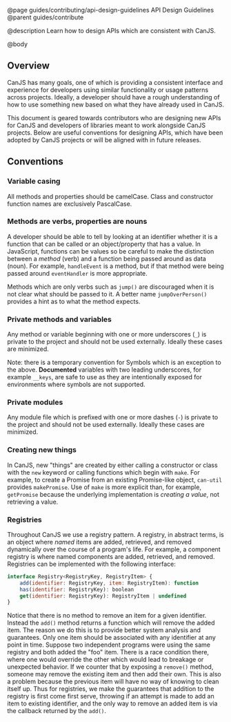 @page guides/contributing/api-design-guidelines API Design Guidelines
@parent guides/contribute

@description Learn how to design APIs which are consistent with CanJS.

@body

## Overview

CanJS has many goals, one of which is providing a consistent interface and experience for developers using similar functionality or usage patterns across projects. Ideally, a developer should have a rough understanding of how to use something new based on what they have already used in CanJS.

This document is geared towards contributors who are designing new APIs for CanJS and developers of libraries meant to work alongside CanJS projects. Below are useful conventions for designing APIs, which have been adopted by CanJS projects or will be aligned with in future releases.

## Conventions

### Variable casing

All methods and properties should be camelCase. Class and constructor function names are exclusively PascalCase. 

### Methods are verbs, properties are nouns

A developer should be able to tell by looking at an identifier whether it is a function that can be called or an object/property that has a value. In JavaScript, functions can be values so be careful to make the distinction between a *method* (verb) and a function being passed around as data (noun). For example, `handleEvent` is a method, but if that method were being passed around `eventHandler` is more appropriate.

Methods which are only verbs such as `jump()` are discouraged when it is not clear what should be passed to it. A better name `jumpOverPerson()` provides a hint as to what the method expects.

### Private methods and variables

Any method or variable beginning with one or more underscores (`_`) is private to the project and should not be used externally. Ideally these cases are minimized.

Note: there is a temporary convention for Symbols which is an exception to the above. **Documented** variables with two leading underscores, for example `__keys`, are safe to use as they are intentionally exposed for environments where symbols are not supported.

### Private modules

Any module file which is prefixed with one or more dashes (`-`) is private to the project and should not be used externally. Ideally these cases are minimized.

### Creating new things

In CanJS, new "things" are created by either calling a constructor or class with the `new` keyword or calling functions which begin with `make`. For example, to create a Promise from an existing Promise-like object, `can-util` provides `makePromise`. Use of `make` is more explicit than, for example, `getPromise` because the underlying implementation is *creating a value*, not retrieving a value.

### Registries

Throughout CanJS we use a registry pattern. A registry, in abstract terms, is an object where *named* items are added, retrieved, and removed dynamically over the course of a program's life. For example, a component registry is where named components are added, retrieved, and removed. Registries can be implemented with the following interface:

```js
interface Registry<RegistryKey, RegistryItem> {
    add(identifier: RegistryKey, item: RegistryItem): function
    has(identifier: RegistryKey): boolean
    get(identifier: RegistryKey): RegistryItem | undefined
}
```

Notice that there is no method to remove an item for a given identifier. Instead the `add()` method returns a function which will remove the added item. The reason we do this is to provide better system analysis and guarantees. Only one item should be associated with any identifier at any point in time. Suppose two independent programs were using the same registry and both added the "foo" item. There is a race condition there, where one would override the other which would lead to breakage or unexpected behavior. If we counter that by exposing a `remove()` method, someone may remove the existing item and then add their own. This is also a problem because the previous item will have no way of knowing to clean itself up. Thus for registries, we make the guarantees that addition to the registry is first come first serve, throwing if an attempt is made to add an item to existing identifier, and the only way to remove an added item is via the callback returned by the `add()`.
